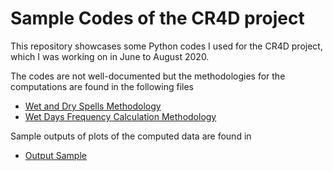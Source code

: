 # Sample Codes of the CR4D project 
This repository showcases some Python codes I used for the CR4D project,
which I was working on in June to August 2020.

The codes are not well-documented but the methodologies for the computations are found in the following files
* [Wet and Dry Spells Methodology](https://github.com/tsinampoizina/CR4D_project/blob/master/Sophies_Work_Wet_and_Dry_spells.pdf)   
* [Wet Days Frequency Calculation Methodology](https://github.com/tsinampoizina/CR4D_project/blob/master/Sophie_Summary_wet_days_Frequency.pdf)  

Sample outputs of plots of the computed data are found in
* [Output Sample](https://github.com/tsinampoizina/CR4D_project/tree/master/output_sample)  
